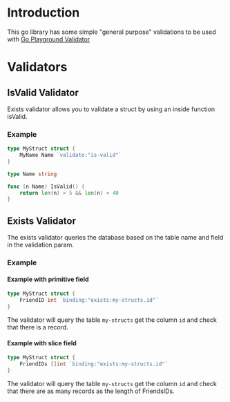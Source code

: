 # Introduction

This go library has some simple "general purpose" validations to be used with [Go Playground Validator](https://github.com/go-playground/validator)

# Validators

## IsValid Validator

Exists validator allows you to validate a struct by using an inside function isValid.

### Example

```go
type MyStruct struct {
	MyName Name `validate:"is-valid"`
}

type Name string

func (n Name) IsValid() {
	return len(n) > 5 && len(n) < 40
}
```

## Exists Validator

The exists validator queries the database based on the table name and field in the validation param.

### Example

#### Example with primitive field

```go
type MyStruct struct {
	FriendID int `binding:"exists:my-structs.id"`
}
```

The validator will query the table `my-structs` get the column `id` and check that there is a record.

#### Example with slice field

```go
type MyStruct struct {
	FriendIDs []int `binding:"exists:my-structs.id"`
}
```

The validator will query the table `my-structs` get the column `id` and check that there are as many records as the length of FriendsIDs.